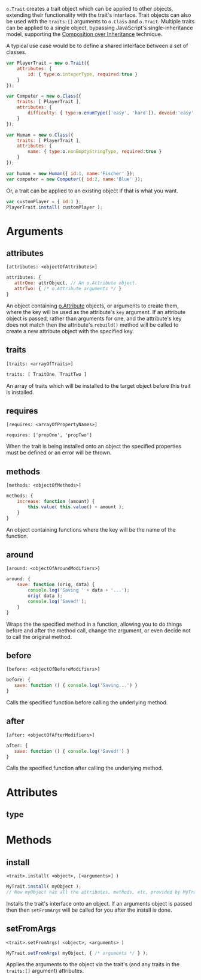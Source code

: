 `o.Trait` creates a trait object which can be applied to other objects,
extending their functionality with the trait's interface.  Trait objects
can also be used with the `traits:[]` arguments to `o.Class` and `o.Trait`.
Multiple traits can be applied to a single object, bypassing JavaScript's
single-inheritance model, supporting the
[Composition over Inheritance](http://en.wikipedia.org/wiki/Composition_over_inheritance)
technique.

A typical use case would be to define a shared interface between a set of classes.

```javascript
var PlayerTrait = new o.Trait({
    attributes: {
        id: { type:o.integerType, required:true }
    }
});

var Computer = new o.Class({
    traits: [ PlayerTrait ],
    attributes: {
        difficulty: { type:o.enumType(['easy', 'hard']), devoid:'easy' }
    }
});

var Human = new o.Class({
    traits: [ PlayerTrait ],
    attributes: {
        name: { type:o.nonEmptyStringType, required:true }
    }
});

var human = new Human({ id:1, name:'Fischer' });
var computer = new Computer({ id:2, name:'Blue' });
```

Or, a trait can be applied to an existing object if that is what you want.

```javascript
var customPlayer = { id:3 };
PlayerTrait.install( customPlayer );
```

# Arguments

## attributes

    [attributes: <objectOfAttributes>]

```javascript
attributes: {
   attrOne: attrObject, // An o.Attribute object.
   attrTwo: { /* o.Attribute arguments */ }
}
```

An object containing [o.Attribute](Attribute.md) objects, or arguments to create them,
where the key will be used as the attribute's `key` argument.  If an attribute object
is passed, rather than arguments for one, and the attribute's key does not match then
the attribute's `rebuild()` method will be called to create a new attribute object with
the specified key.

## traits

    [traits: <arrayOfTraits>]

```javascript
traits: [ TraitOne, TraitTwo ]
```

An array of traits which will be installed to the target object before this trait is installed.

## requires

    [requires: <arrayOfPropertyNames>]

```javscript
requires: ['propOne', 'propTwo']
```

When the trait is being installed onto an object the specified properties must be defined or
an error will be thrown.

## methods

    [methods: <objectOfMethods>]

```javascript
methods: {
    increase: function (amount) {
        this.value( this.value() + amount );
    }
}
```

An object containing functions where the key will be the name of the function.

## around

    [around: <objectOfAroundModifiers>]

```javascript
around: {
    save: function (orig, data) {
        console.log('Saving ' + data + '...');
        orig( data );
        console.log('Saved!');
    }
}
```

Wraps the the specified method in a function, allowing you to do things before and
after the method call, change the argument, or even decide not to call the original method.

## before

    [before: <objectOfBeforeModifiers>]

```javascript
before: {
   save: function () { console.log('Saving...') }
}
```

Calls the specified function before calling the underlying method.

## after

    [after: <objectOfAfterModifiers>]

```javascript
after: {
   save: function () { console.log('Saved!') }
}
```

Calls the specified function after calling the underlying method.

# Attributes

## type

# Methods

## install

    <trait>.install( <object>, [<arguments>] )

```javascript
MyTrait.install( myObject );
// Now myObject has all the attributes, methods, etc, provided by MyTrait.
```

Installs the trait's interface onto an object.  If an arguments object is passed then
then `setFromArgs` will be called for you after the install is done.

## setFromArgs

    <trait>.setFromArgs( <object>, <arguments> )

```javascript
MyTrait.setFromArgs( myObject, { /* arguments */ } );
```

Applies the arguments to the object via the trait's (and any traits in the
`traits:[]` argument) attributes.

